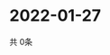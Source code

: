 # 2022-01-27
  共 0条

  <!-- BEGIN -->
  <!-- 最后更新时间Thu Jan 27 2022 06:04:32 GMT+0000 (Coordinated Universal Time) -->
  
  <!-- END -->
  
  